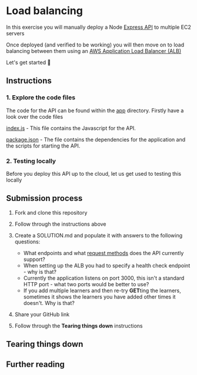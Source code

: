 # Load balancing

In this exercise you will manually deploy a Node [Express API](https://expressjs.com/) to multiple EC2 servers

Once deployed (and verified to be working) you will then move on to load balancing between them using an [AWS Application Load Balancer (ALB)](https://aws.amazon.com/elasticloadbalancing/)

Let's get started 🥳

## Instructions

### 1. Explore the code files

The code for the API can be found within the [app](./app) directory. Firstly have a look over the code files

[index.js](./app/src/index.js) - This file contains the Javascript for the API. 

[package.json](./app/package.json) - The file contains the dependencies for the application and the scripts for starting the API.

### 2. Testing locally

Before you deploy this API up to the cloud, let us get used to testing this locally

## Submission process

1. Fork and clone this repository

2. Follow through the instructions above

3. Create a SOLUTION.md and populate it with answers to the following questions:
    * What endpoints and what [request methods](https://developer.mozilla.org/en-US/docs/Web/HTTP/Methods) does the API currently support?
    * When setting up the ALB you had to specify a health check endpoint - why is that?
    * Currently the application listens on port 3000, this isn't a standard HTTP port - what two ports would be better to use?
    * If you add multiple learners and then re-try **GET**ting the learners, sometimes it shows the learners you have added other times it doesn't. Why is that?

4. Share your GitHub link

5. Follow through the **Tearing things down** instructions



## Tearing things down

## Further reading